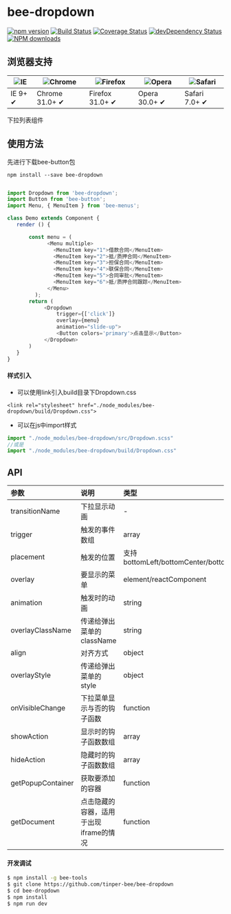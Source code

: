 # bee-dropdown

[![npm version](https://img.shields.io/npm/v/bee-dropdown.svg)](https://www.npmjs.com/package/bee-dropdown)
[![Build Status](https://img.shields.io/travis/tinper-bee/bee-dropdown/master.svg)](https://travis-ci.org/tinper-bee/bee-dropdown)
[![Coverage Status](https://coveralls.io/repos/github/tinper-bee/bee-dropdown/badge.svg?branch=master)](https://coveralls.io/github/tinper-bee/bee-dropdown?branch=master)
[![devDependency Status](https://img.shields.io/david/dev/tinper-bee/bee-dropdown.svg)](https://david-dm.org/tinper-bee/bee-dropdown#info=devDependencies)
[![NPM downloads](http://img.shields.io/npm/dm/bee-dropdown.svg?style=flat)](https://npmjs.org/package/bee-dropdown)


## 浏览器支持

|![IE](https://raw.github.com/alrra/browser-logos/master/internet-explorer/internet-explorer_48x48.png) | ![Chrome](https://raw.github.com/alrra/browser-logos/master/chrome/chrome_48x48.png) | ![Firefox](https://raw.github.com/alrra/browser-logos/master/firefox/firefox_48x48.png) | ![Opera](https://raw.github.com/alrra/browser-logos/master/opera/opera_48x48.png) | ![Safari](https://raw.github.com/alrra/browser-logos/master/safari/safari_48x48.png)|
| --- | --- | --- | --- | --- |
| IE 9+ ✔ | Chrome 31.0+ ✔ | Firefox 31.0+ ✔ | Opera 30.0+ ✔ | Safari 7.0+ ✔ |


下拉列表组件

## 使用方法

先进行下载bee-button包
```
npm install --save bee-dropdown
```

```js

import Dropdown from 'bee-dropdown';
import Button from 'bee-button';
import Menu, { MenuItem } from 'bee-menus';

class Demo extends Component {
   render () {

       const menu = (
             <Menu multiple>
               <MenuItem key="1">借款合同</MenuItem>
               <MenuItem key="2">抵/质押合同</MenuItem>
               <MenuItem key="3">担保合同</MenuItem>
               <MenuItem key="4">联保合同</MenuItem>
               <MenuItem key="5">合同审批</MenuItem>
               <MenuItem key="6">抵/质押合同跟踪</MenuItem>
             </Menu>
         );
       return (
            <Dropdown
                trigger={['click']}
                overlay={menu}
                animation="slide-up">
                <Button colors='primary'>点击显示</Button>
            </Dropdown>
       )
   }
}

```

#### 样式引入
- 可以使用link引入build目录下Dropdown.css
```
<link rel="stylesheet" href="./node_modules/bee-dropdown/build/Dropdown.css">
```
- 可以在js中import样式
```js
import "./node_modules/bee-dropdown/src/Dropdown.scss"
//或是
import "./node_modules/bee-dropdown/build/Dropdown.css"
```

## API

|参数|说明|类型|默认值|
|:--|:---|:----|:---|
|transitionName|下拉显示动画|-|-|
|trigger|触发的事件数组|array|['hover']|
|placement|触发的位置|支持bottomLeft/bottomCenter/bottomRight/topLeft/topCenter/topRight|'bottomLeft'|
|overlay|要显示的菜单|element/reactComponent|-|
|animation|触发时的动画|string|-|
|overlayClassName|传递给弹出菜单的className|string|''|
|align|对齐方式|object|{}|
|overlayStyle|传递给弹出菜单的style|object|{}|
|onVisibleChange|下拉菜单显示与否的钩子函数|function|() => {}|
|showAction|显示时的钩子函数数组|array|[]|
|hideAction|隐藏时的钩子函数数组|array|[]|
|getPopupContainer|获取要添加的容器|function|默认是body|
|getDocument|点击隐藏的容器，适用于出现iframe的情况|function|document|



#### 开发调试

```sh
$ npm install -g bee-tools
$ git clone https://github.com/tinper-bee/bee-dropdown
$ cd bee-dropdown
$ npm install
$ npm run dev
```
